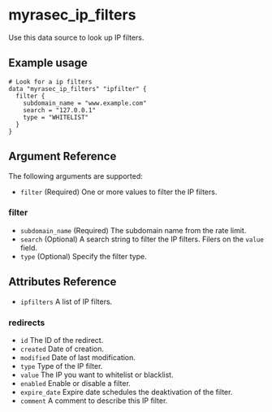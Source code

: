 # myrasec_ip_filters

Use this data source to look up IP filters.

## Example usage

```hcl
# Look for a ip filters
data "myrasec_ip_filters" "ipfilter" {
  filter {
    subdomain_name = "www.example.com"
    search = "127.0.0.1"
    type = "WHITELIST"
  }
}
```

## Argument Reference

The following arguments are supported:

* `filter` (Required) One or more values to filter the IP filters.

### filter
* `subdomain_name` (Required) The subdomain name from the rate limit.
* `search` (Optional) A search string to filter the IP filters. Filers on the `value` field.
* `type` (Optional) Specify the filter type.


## Attributes Reference
* `ipfilters` A list of IP filters.

### redirects
* `id` The ID of the redirect.
* `created` Date of creation.
* `modified` Date of last modification.
* `type` Type of the IP filter.
* `value` The IP you want to whitelist or blacklist.
* `enabled` Enable or disable a filter.
* `expire_date` Expire date schedules the deaktivation of the filter.
* `comment` A comment to describe this IP filter.